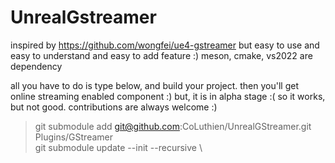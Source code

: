 # UnrealGstreamer

inspired by https://github.com/wongfei/ue4-gstreamer 
but easy to use and easy to understand and easy to add feature :)
meson, cmake, vs2022 are dependency

all you have to do is type below, and build your project. then you'll get online streaming enabled component :) 
but, it is in alpha stage :( so it works, but not good. contributions are always welcome :)
> git submodule add git@github.com:CoLuthien/UnrealGStreamer.git Plugins/GStreamer \
 git submodule update --init --recursive \



